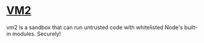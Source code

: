 # [VM2](https://github.com/patriksimek/vm2)

vm2 is a sandbox that can run untrusted code with whitelisted Node's built-in modules. Securely!